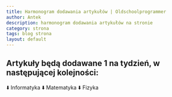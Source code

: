 ```yaml
---
title: Harmonogram dodawania artykułów | Oldschoolprogrammer
author: Antek
description: harmonogram dodawania artykułów na stronie
category: strona
tags: blog strona
layout: default
---
```

## Artykuły będą dodawane 1 na tydzień, w następującej kolejności:
:arrow_down: Informatyka
:arrow_down: Matematyka
:arrow_down: Fizyka